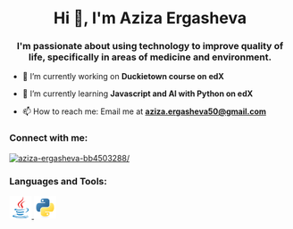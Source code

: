 <h1 align="center">Hi 👋, I'm Aziza Ergasheva</h1>
<h3 align="center">I'm passionate about using technology to improve quality of life, specifically in areas of medicine and environment.</h3>

- 🔭 I’m currently working on **Duckietown course on edX**

- 🌱 I’m currently learning **Javascript and AI with Python on edX**

- 📫 How to reach me: Email me at **aziza.ergasheva50@gmail.com**

<h3 align="left">Connect with me:</h3>
<p align="left">
<a href="https://linkedin.com/in/aziza-ergasheva-bb4503288/" target="blank"><img align="center" src="https://raw.githubusercontent.com/rahuldkjain/github-profile-readme-generator/master/src/images/icons/Social/linked-in-alt.svg" alt="aziza-ergasheva-bb4503288/" height="30" width="40" /></a>
</p>

<h3 align="left">Languages and Tools:</h3>
<p align="left"> <a href="https://www.java.com" target="_blank" rel="noreferrer"> <img src="https://raw.githubusercontent.com/devicons/devicon/master/icons/java/java-original.svg" alt="java" width="40" height="40"/> </a> <a href="https://www.python.org" target="_blank" rel="noreferrer"> <img src="https://raw.githubusercontent.com/devicons/devicon/master/icons/python/python-original.svg" alt="python" width="40" height="40"/> </a> </p>

